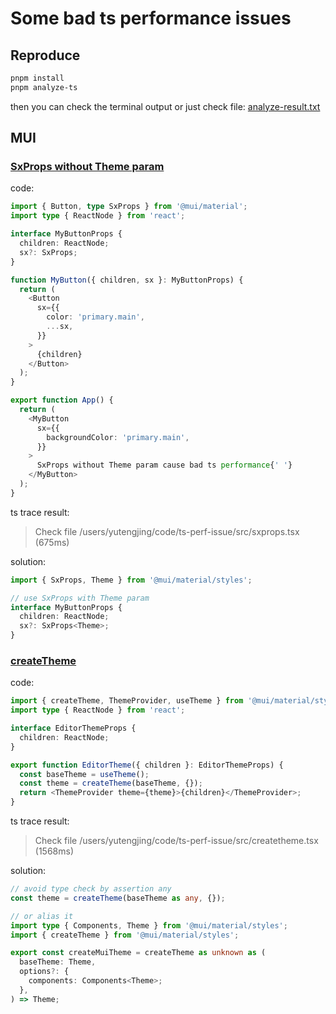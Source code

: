 # Some bad ts performance issues

## Reproduce

```sh
pnpm install
pnpm analyze-ts
```

then you can check the terminal output or just check file: [analyze-result.txt](./analyze-result.txt)

## MUI

### [SxProps without Theme param](./src/SxProps.tsx)

code:

```ts
import { Button, type SxProps } from '@mui/material';
import type { ReactNode } from 'react';

interface MyButtonProps {
  children: ReactNode;
  sx?: SxProps;
}

function MyButton({ children, sx }: MyButtonProps) {
  return (
    <Button
      sx={{
        color: 'primary.main',
        ...sx,
      }}
    >
      {children}
    </Button>
  );
}

export function App() {
  return (
    <MyButton
      sx={{
        backgroundColor: 'primary.main',
      }}
    >
      SxProps without Theme param cause bad ts performance{' '}
    </MyButton>
  );
}
```

ts trace result:

> Check file /users/yutengjing/code/ts-perf-issue/src/sxprops.tsx (675ms)

solution:

```ts
import { SxProps, Theme } from '@mui/material/styles';

// use SxProps with Theme param
interface MyButtonProps {
  children: ReactNode;
  sx?: SxProps<Theme>;
}
```

### [createTheme](./src/createTheme.tsx)

code:

```ts
import { createTheme, ThemeProvider, useTheme } from '@mui/material/styles';
import type { ReactNode } from 'react';

interface EditorThemeProps {
  children: ReactNode;
}

export function EditorTheme({ children }: EditorThemeProps) {
  const baseTheme = useTheme();
  const theme = createTheme(baseTheme, {});
  return <ThemeProvider theme={theme}>{children}</ThemeProvider>;
}
```

ts trace result:

> Check file /users/yutengjing/code/ts-perf-issue/src/createtheme.tsx (1568ms)

solution:

```ts
// avoid type check by assertion any
const theme = createTheme(baseTheme as any, {});

// or alias it
import type { Components, Theme } from '@mui/material/styles';
import { createTheme } from '@mui/material/styles';

export const createMuiTheme = createTheme as unknown as (
  baseTheme: Theme,
  options?: {
    components: Components<Theme>;
  },
) => Theme;
```
